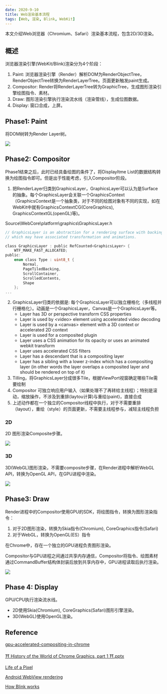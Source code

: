 ```yaml
---
date: 2020-9-10
title: Web渲染基本流程
tags: [Web, 渲染, Blink, WebKit]
---
```


本文介绍Web浏览器（Chromium、Safari）渲染基本流程，包含2D/3D渲染。

## 概述

浏览器渲染引擎(WebKit/Blink)渲染分为4个阶段：

1. Paint: 浏览器渲染引擎（Render）解析DOM为RenderObjectTree，RenderObjectTree转换为RenderLayerTree。页面更新触发paint生成。
2. Compositor: Render将RenderLayerTree转为GraphicTree，生成图形渲染引擎绘图指令、素材。
3. Draw: 图形渲染引擎执行渲染流水线（渲染管线），生成位图数据。
4. Display: 窗口合成，上屏。

## Phase1: Paint

将DOM树转为Render Layer树。

![](/images/rendering/rending-paint.png)

## Phase2: Compositor

Phase1结束之后，此时已经具备绘图的条件了，将DisplayItme List的数据结构转换为绘图指令即可。但是出于性能考虑，引入Compositor阶段。

1. 把RenderLayer归类到GraphicsLayer，GraphicsLayer可以认为是Surface的抽象。每个GraphicsLayer会关联一个GraphicsContext（GraphicsContext是一个抽象类，对于不同的绘图对象有不同的实现，如在WebKit中就有GraphicsContextCG(CoreGraphics), GraphicsContextGL(openGL)等)。

Source\WebCore\platform\graphics\GraphicsLayer.h

```c
// GraphicsLayer is an abstraction for a rendering surface with backing store,
// which may have associated transformation and animations.

class GraphicsLayer : public RefCounted<GraphicsLayer> {
    WTF_MAKE_FAST_ALLOCATED;
public:
    enum class Type : uint8_t {
        Normal,
        PageTiledBacking,
        ScrollContainer,
        ScrolledContents,
        Shape
    };
...
```

2. GraphicsLayer归类的依据是: 每个GraphicsLayer可以独立栅格化（多线程并行栅格化）。动画是一个GraphicsLayer，Canvas是一个GraphicsLayer等。
   - Layer has 3D or perspective transform CSS properties
   - Layer is used by \<video> element using accelerated video decoding
   - Layer is used by a \<canvas> element with a 3D context or accelerated 2D context
   - Layer is used for a composited plugin
   - Layer uses a CSS animation for its opacity or uses an animated webkit transform
   - Layer uses accelerated CSS filters 
   - Layer has a descendant that is a compositing layer  
   - Layer has a sibling with a lower z-index which has a compositing layer (in other words the layer overlaps a composited layer and should be rendered on top of it)
3. Tilling，将GraphicsLayer分成很多Tile，根据ViewPort视窗确定哪些Tile需要绘制
4. Compositor 可独立响应用户输入（如果处理不了再转给主线程）；特别是滚动，缩放操作，不涉及到重排(laytou计算)与重绘(paint)，直接合成
5. 上述动作都在一个独立的Compositor线程中执行，对于不需要重排（layout），重绘（style）的页面更新，不需要主线程参与，减轻主线程负担

### 2D

2D 图形渲染Composite步骤。

![](/images/rendering/rending-composite.png)

### 3D

3D(WebGL)图形渲染，不需要composite步骤，在Render进程中解析WebGL API，转换为OpenGL API，在GPU进程中渲染。

![](/images/rendering/rending-3d.png)

## Phase3: Draw

Render进程中的Compositor使用GPU的SDK，将绘图指令，转换为图形渲染指令：

1. 对于2D图形渲染，转换为Skia指令(Chromium), CoreGraphics指令(Safari)
2. 对于WebGL，转换为OpenGL(ES）指令

在Chrome中，存在一个独立的GPU进程负责图形渲染。

Compositor与GPU进程之间通过共享内存通信，Compositor将指令、绘图素材通过CommandBuffer结构体封装后放到共享内存中，GPU进程读取后执行渲染。

![](/images/rendering/rendering-draw.png)

## Phase 4: Display

GPU/CPU执行渲染流水线。

- 2D使用Skia(Chromium), CoreGraphics(Safari)图形引擎渲染。
- 3D(WebGL)使用OpenGL渲染。

## Reference

[gpu-accelerated-compositing-in-chrome](https://www.chromium.org/developers/design-documents/gpu-accelerated-compositing-in-chrome)

[⛩️ History of the World of Chrome Graphics, part 1 ⛩️.pptx](/archives/rendering/⛩️%20History%20of%20the%20World%20of%20Chrome%20Graphics,%20part%201%20⛩️.pptx)

[Life of a Pixel](/archives/rendering/Life%20of%20a%20Pixel.pptx)

[Android WebView rendering](/archives/rendering/Android%20WebView%20rendering.pptx)

[How Blink works](/archives/rendering/How%20Blink%20works.pdf)
